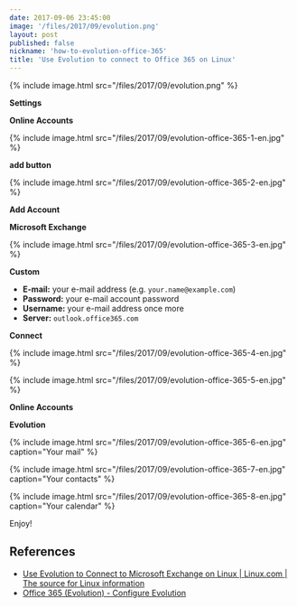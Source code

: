 ```yaml
---
date: 2017-09-06 23:45:00
image: '/files/2017/09/evolution.png'
layout: post
published: false
nickname: 'how-to-evolution-office-365'
title: 'Use Evolution to connect to Office 365 on Linux'
---
```


{% include image.html src="/files/2017/09/evolution.png" %}

**Settings**

**Online Accounts**

{% include image.html src="/files/2017/09/evolution-office-365-1-en.jpg" %}

**add button**

{% include image.html src="/files/2017/09/evolution-office-365-2-en.jpg" %}

**Add Account**

**Microsoft Exchange**

{% include image.html src="/files/2017/09/evolution-office-365-3-en.jpg" %}

**Custom**

- **E-mail:** your e-mail address (e.g. `your.name@example.com`)
- **Password:** your e-mail account password
- **Username:** your e-mail address once more
- **Server:** `outlook.office365.com`

**Connect**

{% include image.html src="/files/2017/09/evolution-office-365-4-en.jpg" %}

{% include image.html src="/files/2017/09/evolution-office-365-5-en.jpg" %}

**Online Accounts**

**Evolution**

{% include image.html src="/files/2017/09/evolution-office-365-6-en.jpg" caption="Your mail" %}

{% include image.html src="/files/2017/09/evolution-office-365-7-en.jpg" caption="Your contacts" %}

{% include image.html src="/files/2017/09/evolution-office-365-8-en.jpg" caption="Your calendar" %}

Enjoy!

## References

- [Use Evolution to Connect to Microsoft Exchange on Linux | Linux.com | The source for Linux information][linux.com]
- [Office 365 (Evolution) - Configure Evolution][kb.wisc.edu]

[exchange]:                 https://products.office.com/en-us/exchange
[office-365]:               https://portal.office.com
[POP]:                      https://en.wikipedia.org/wiki/Post_Office_Protocol
[IMAP]:                     https://en.wikipedia.org/wiki/Internet_Message_Access_Protocol
[SMTP]:                     https://en.wikipedia.org/wiki/Simple_Mail_Transfer_Protocol
[activesync]:               https://technet.microsoft.com/en-us/library/dn551174(v=exchg.150).aspx
[Microsoft]:                https://www.microsoft.com/en-us
[linux]:                    https://www.kernel.org/linux.html
[Evolution]:                https://wiki.gnome.org/Apps/Evolution
[goa]:                      https://wiki.gnome.org/Projects/GnomeOnlineAccounts
[groupware]:                https://en.wikipedia.org/wiki/Collaborative_software
[opensource]:               https://opensource.org/osd-annotated
[GNOME]:                    https://www.gnome.org
[Outlook]:                  https://products.office.com/en-us/outlook
[Windows]:                  https://www.microsoft.com/en-us/windows
[sw-gnome-online-accounts]: https://software.opensuse.org/package/gnome-online-accounts
[openSUSE]:                 https://www.opensuse.org
[sw-evolution-ews]:         https://software.opensuse.org/package/evolution-ews
[linux.com]:                https://www.linux.com/learn/use-evolution-connect-microsoft-exchange-linux
[kb.wisc.edu]:              https://kb.wisc.edu/helpdesk/page.php?id=28462
